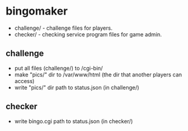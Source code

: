 # bingomaker
* challenge/ - challenge files for players.
* checker/ - checking service program files for game admin.
## challenge
* put all files (challenge/) to /cgi-bin/
* make "pics/" dir to /var/www/html (the dir that another players can access)
* write "pics/" dir path to status.json (in challenge/)
## checker
* write bingo.cgi path to status.json (in checker/)
